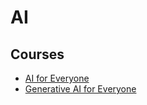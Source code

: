 # AI

## Courses

- [AI for Everyone](https://www.deeplearning.ai/courses/ai-for-everyone/)
- [Generative AI for Everyone](https://www.deeplearning.ai/courses/generative-ai-for-everyone/)

